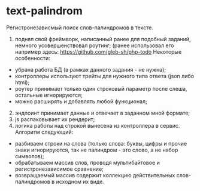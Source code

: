 # text-palindrom

Регистронезависмый поиск слов-палиндромов в тексте.

1) поднял свой фреймворк, написанный ранее для подобный заданий, немного усовершенствовал роутинг;
(ранее использовал его например здесь: https://github.com/gleb-sh/php-todo
Некоторые особенности:
* убрана работа БД (в рамках данного задания - не нужна);
* контроллеры используют трейты для нужного типа ответа (json либо html);  
* роутер принимает только один строковый параметр после слеша, остальные игнорируются;
* можно расширять и добавлять любой функционал;
2) эндпоинт принимает данные и отвечает в заданном  мной формате;
3)  js распаковывает их рендерит;
4) логика работы над строкой вынесена из контроллера в сервис.
Алгоритм следующий:
* разбиваем строки на слова (только слова: буквы, цифры и прочие знаки игнорируются, так не палиндром - это слово, а не набор символов);
* обрабатываем массив слов, проводя мультибайтовое и регистронезависимое сравнение;
* возвращаемый массив содержит коллекцию действительных слов-палиндромов в исходном их виде.
